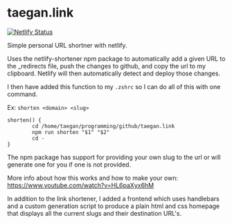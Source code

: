 # taegan.link

[![Netlify Status](https://api.netlify.com/api/v1/badges/a6b50957-c14b-44b9-9421-50a3b1b8721e/deploy-status)](https://app.netlify.com/sites/kind-jackson-748eb6/deploys)

Simple personal URL shortner with netlify.

Uses the netlify-shortener npm package to automatically add a given URL to the \_redirects file, push the changes to github, and copy the url to my clipboard.
Netlify will then automatically detect and deploy those changes.

I then have added this function to my `.zshrc` so I can do all of this with one command.

Ex: `shorten <domain> <slug>`
```
shorten() {
        cd /home/taegan/programming/github/taegan.link
        npm run shorten "$1" "$2"
        cd -
}
```
The npm package has support for providing your own slug to the url or will generate one for you if one is not provided.

More info about how this works and how to make your own: https://www.youtube.com/watch?v=HL6paXyx6hM

In addition to the link shortener, I added a frontend which uses handlebars and a custom generation script to produce a plain html and css homepage that displays all the current slugs and their destination URL's.